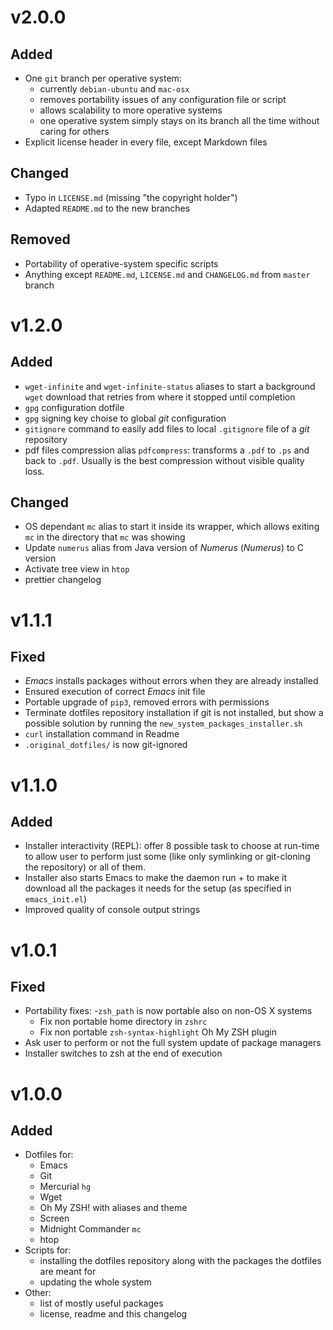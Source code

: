 v2.0.0
===============================================================================


Added
----------------------------------------

- One `git` branch per operative system:
    - currently `debian-ubuntu` and `mac-osx`
    - removes portability issues of any configuration file or script
    - allows scalability to more operative systems
    - one operative system simply stays on its branch all the time without 
      caring for others
- Explicit license header in every file, except Markdown files


Changed
----------------------------------------

- Typo in `LICENSE.md` (missing "the copyright holder")
- Adapted `README.md` to the new branches


Removed
----------------------------------------

- Portability of operative-system specific scripts
- Anything except `README.md`, `LICENSE.md` and `CHANGELOG.md` from `master` 
  branch


v1.2.0
===============================================================================


Added
----------------------------------------

- `wget-infinite` and `wget-infinite-status` aliases to start a background
  `wget` download that retries from where it stopped until completion
- `gpg` configuration dotfile
- `gpg` signing key choise to global _git_ configuration
- `gitignore` command to easily add files to local `.gitignore` file of a _git_
  repository
- pdf files compression alias `pdfcompress`: transforms a `.pdf` to `.ps` and
  back to `.pdf`. Usually is the best compression without visible quality loss.


Changed
----------------------------------------

- OS dependant `mc` alias to start it inside its wrapper, which allows exiting
  `mc` in the directory that `mc` was showing
- Update `numerus` alias from Java version of _Numerus_ (_Numerus_) to C version
- Activate tree view in `htop`
- prettier changelog



v1.1.1
===============================================================================


Fixed
----------------------------------------

- _Emacs_ installs packages without errors when they are already installed
- Ensured execution of correct _Emacs_ init file
- Portable upgrade of `pip3`, removed errors with permissions
- Terminate dotfiles repository installation if git is not installed, but show
  a possible solution by running the `new_system_packages_installer.sh`
- `curl` installation command in Readme
- `.original_dotfiles/` is now git-ignored



v1.1.0
===============================================================================


Added
----------------------------------------

- Installer interactivity (REPL): offer 8 possible task to choose at run-time to
  allow user to perform just some (like only symlinking or git-cloning the
  repository) or all of them.
- Installer also starts Emacs to make the daemon run + to make it download all
  the packages it needs for the setup (as specified in `emacs_init.el`)
- Improved quality of console output strings



v1.0.1
===============================================================================


Fixed
----------------------------------------

- Portability fixes:
    -`zsh_path` is now portable also on non-OS X systems
    - Fix non portable home directory in `zshrc`
    - Fix non portable `zsh-syntax-highlight` Oh My ZSH plugin
- Ask user to perform or not the full system update of package managers
- Installer switches to zsh at the end of execution



v1.0.0
===============================================================================


Added
----------------------------------------

- Dotfiles for:
    - Emacs
    - Git
    - Mercurial `hg`
    - Wget
    - Oh My ZSH! with aliases and theme
    - Screen 
    - Midnight Commander `mc`
    - htop
- Scripts for:
    - installing the dotfiles repository along with the packages the dotfiles
      are meant for
    - updating the whole system
- Other:
    - list of mostly useful packages
    - license, readme and this changelog

